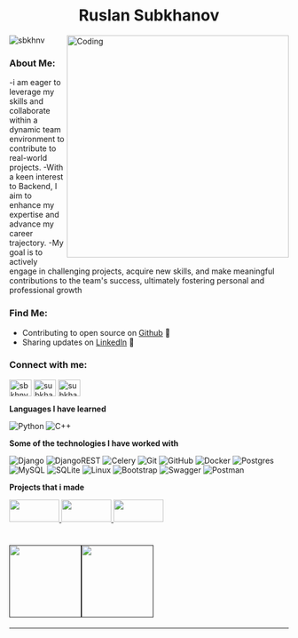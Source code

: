 <h1 align="center">Ruslan Subkhanov</h1>
<img align="right" alt="Coding" width="400" src="https://media2.giphy.com/media/qgQUggAC3Pfv687qPC/giphy.gif?cid=ecf05e47hdf3hkvf3gatdcy7aw0666lebu8umzm7fg6jljgo&rid=giphy.gif&ct=g">
<p align="left"> <img src="https://komarev.com/ghpvc/?username=sbkhnv&label=Profile%20views&color=0e75b6&style=flat" alt="sbkhnv" /> </p>

### About Me:

-i am eager to leverage my skills and collaborate within a dynamic team environment to contribute to real-world projects.
-With a keen interest to Backend, I aim to enhance my expertise and advance my career trajectory.
-My goal is to actively engage in challenging projects, acquire new skills, and make meaningful contributions to the team's success, ultimately fostering personal and professional growth

### Find Me:
- Contributing to open source on <a href="https://github.com/sbkhnv"> Github</a> 🏓
- Sharing updates on <a href="https://www.linkedin.com/in/sbkhnv/">LinkedIn</a> 💼

<h3 align="left">Connect with me:</h3>
<p align="left">
<a href="https://linkedin.com/in/sbkhnv" target="blank"><img align="center" src="https://raw.githubusercontent.com/rahuldkjain/github-profile-readme-generator/master/src/images/icons/Social/linked-in-alt.svg" alt="sbkhnv" height="30" width="40" /></a>
<a href="https://instagram.com/subkhanov77" target="blank"><img align="center" src="https://raw.githubusercontent.com/rahuldkjain/github-profile-readme-generator/master/src/images/icons/Social/instagram.svg" alt="subkhanov77" height="30" width="40" /></a>
<a href="https://t.me/subkhanov77" target="blank"><img align="center" src="https://download.logo.wine/logo/Telegram_(software)/Telegram_(software)-Logo.wine.png" alt="subkhanov77" height="30" width="40" /></a>
<!-- <a href="https://www.leetcode.com/mmmdg4530" target="blank"><img align="center" src="https://raw.githubusercontent.com/rahuldkjain/github-profile-readme-generator/master/src/images/icons/Social/leet-code.svg" alt="mmmdg4530" height="30" width="40" /></a>
</p> -->

**Languages I have learned**

![Python](https://img.shields.io/badge/python-3670A0?style=for-the-badge&logo=python&logoColor=ffdd54)
![C++](https://img.shields.io/badge/c++-%2300599C.svg?style=for-the-badge&logo=c%2B%2B&logoColor=white)

**Some of the technologies I have worked with**

![Django](https://img.shields.io/badge/django-%23092E20.svg?style=for-the-badge&logo=django&logoColor=white)
![DjangoREST](https://img.shields.io/badge/DJANGO-REST-ff1709?style=for-the-badge&logo=django&logoColor=white&color=ff1709&labelColor=gray)
![Celery](https://img.shields.io/badge/celery-%23a9cc54.svg?style=for-the-badge&logo=celery&logoColor=ddf4a4)
![Git](https://img.shields.io/badge/git-%23F05033.svg?style=for-the-badge&logo=git&logoColor=white)
![GitHub](https://img.shields.io/badge/github-%23121011.svg?style=for-the-badge&logo=github&logoColor=white)
![Docker](https://img.shields.io/badge/docker-%230db7ed.svg?style=for-the-badge&logo=docker&logoColor=white)
![Postgres](https://img.shields.io/badge/postgres-%23316192.svg?style=for-the-badge&logo=postgresql&logoColor=white)
![MySQL](https://img.shields.io/badge/mysql-4479A1.svg?style=for-the-badge&logo=mysql&logoColor=white)
![SQLite](https://img.shields.io/badge/sqlite-%2307405e.svg?style=for-the-badge&logo=sqlite&logoColor=white)
![Linux](https://img.shields.io/badge/Linux-FCC624?style=for-the-badge&logo=linux&logoColor=black)
![Bootstrap](https://img.shields.io/badge/bootstrap-%238511FA.svg?style=for-the-badge&logo=bootstrap&logoColor=white)
![Swagger](https://img.shields.io/badge/-Swagger-%23Clojure?style=for-the-badge&logo=swagger&logoColor=white)
![Postman](https://img.shields.io/badge/Postman-FF6C37?style=for-the-badge&logo=postman&logoColor=white)


**Projects that i made**


<a href="https://github.com/sbkhnv/vegetables-website">
   <img width="90px" height="40px" src="https://cdn.cssauthor.com/wp-content/uploads/2023/06/Sunshine.jpg?strip=all&lossy=1&ssl=1" />
</a>
<a href="https://github.com/sbkhnv/telegram-bot.git">
   <img width="90px" height="40px" src="https://images.indianexpress.com/2022/11/Telegram-bots-2-1.jpg" />
</a>    
<a href="https://github.com/sbkhnv/ATM-.git">
   <img width="90px" height="40px" src="https://www.idfcfirstbank.com/content/dam/idfcfirstbank/images/blog/finance/what-is-atm-717x404.jpg" />
</a>    

<br/>


<h1>
    <a href="">
        <img align="" height='130px' src="https://github-readme-stats.vercel.app/api?username=bobur22&hide_title=true&show_icons=true&include_all_commits=true&line_height=21&bg_color=3c4b52&theme=dark" /><img align="" height='130px' src="https://github-readme-stats.vercel.app/api/top-langs/?username=bobur22&hide_title=true&layout=compact&bg_color=3c4b52&theme=dark"/>
    </a>
</h1>

-------
